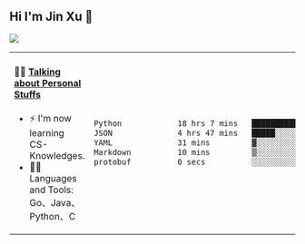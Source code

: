 
## Hi I'm Jin Xu 👋
![](https://komarev.com/ghpvc/?username=jiayouxujin&color=brightgreen&label=PROFILE+VIEWS)



<table align="center">
<tr>
<td valign="top" width="60%">

#### 🏋️‍♀️ <a href="https://github.com/jiayouxujin" target="_blank">Talking about Personal Stuffs</a>
<!-- recent_releases starts -->

- ⚡  I'm now learning CS-Knowledges.  
- 🏊‍♂️ Languages and Tools: Go、Java、Python、C
<!-- recent_releases ends -->
</td>
<td>
 
<!--START_SECTION:waka-->

```txt
Python            18 hrs 7 mins   ███████████████████░░░░░░   76.64 %
JSON              4 hrs 47 mins   █████░░░░░░░░░░░░░░░░░░░░   20.24 %
YAML              31 mins         ▓░░░░░░░░░░░░░░░░░░░░░░░░   02.24 %
Markdown          10 mins         ▒░░░░░░░░░░░░░░░░░░░░░░░░   00.76 %
protobuf          0 secs          ░░░░░░░░░░░░░░░░░░░░░░░░░   00.06 %
```

<!--END_SECTION:waka-->
 
</td>
</tr>
</table>





